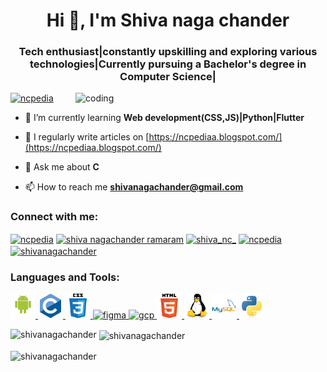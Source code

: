 <h1 align="center">Hi 👋, I'm Shiva naga chander</h1>
<h3 align="center">Tech enthusiast|constantly upskilling and exploring various technologies|Currently pursuing a Bachelor's degree in Computer Science|</h3>
<img align="right" alt="coding" width="400" src="https://i.pinimg.com/originals/e8/f4/53/e8f453469a3ec97ecd354df465d73913.gif">
<p align="left"> <a href="https://twitter.com/ncpedia" target="blank"><img src="https://img.shields.io/twitter/follow/ncpedia?logo=twitter&style=for-the-badge" alt="ncpedia" /></a> </p>

- 🌱 I’m currently learning **Web development(CSS,JS)|Python|Flutter**

- 📝 I regularly write articles on [https://ncpediaa.blogspot.com/](https://ncpediaa.blogspot.com/)

- 💬 Ask me about **C**

- 📫 How to reach me **shivanagachander@gmail.com**

<h3 align="left">Connect with me:</h3>
<p align="left">
<a href="https://twitter.com/ncpedia" target="blank"><img align="center" src="https://raw.githubusercontent.com/rahuldkjain/github-profile-readme-generator/master/src/images/icons/Social/twitter.svg" alt="ncpedia" height="30" width="40" /></a>
<a href="https://www.linkedin.com/in/shiva-nagachander-r-53a707254/" target="blank"><img align="center" src="https://raw.githubusercontent.com/rahuldkjain/github-profile-readme-generator/master/src/images/icons/Social/linked-in-alt.svg" alt="shiva nagachander ramaram" height="30" width="40" /></a>
<a href="https://www.instagram.com/shiva_nc_/?igshid=ZDdkNTZiNTM%3D" target="blank"><img align="center" src="https://raw.githubusercontent.com/rahuldkjain/github-profile-readme-generator/master/src/images/icons/Social/instagram.svg" alt="shiva_nc_" height="30" width="40" /></a>
<a href="https://www.youtube.com/@Ncpedia" target="blank"><img align="center" src="https://raw.githubusercontent.com/rahuldkjain/github-profile-readme-generator/master/src/images/icons/Social/youtube.svg" alt="ncpedia" height="30" width="40" /></a>
<a href="https://www.hackerrank.com/shivanagachander" target="blank"><img align="center" src="https://raw.githubusercontent.com/rahuldkjain/github-profile-readme-generator/master/src/images/icons/Social/hackerrank.svg" alt="shivanagachander" height="30" width="40" /></a>
</p>

<h3 align="left">Languages and Tools:</h3>
<p align="left"> <a href="https://developer.android.com" target="_blank" rel="noreferrer"> <img src="https://raw.githubusercontent.com/devicons/devicon/master/icons/android/android-original-wordmark.svg" alt="android" width="40" height="40"/> </a> <a href="https://www.cprogramming.com/" target="_blank" rel="noreferrer"> <img src="https://raw.githubusercontent.com/devicons/devicon/master/icons/c/c-original.svg" alt="c" width="40" height="40"/> </a> <a href="https://www.w3schools.com/css/" target="_blank" rel="noreferrer"> <img src="https://raw.githubusercontent.com/devicons/devicon/master/icons/css3/css3-original-wordmark.svg" alt="css3" width="40" height="40"/> </a> <a href="https://www.figma.com/" target="_blank" rel="noreferrer"> <img src="https://www.vectorlogo.zone/logos/figma/figma-icon.svg" alt="figma" width="40" height="40"/> </a> <a href="https://cloud.google.com" target="_blank" rel="noreferrer"> <img src="https://www.vectorlogo.zone/logos/google_cloud/google_cloud-icon.svg" alt="gcp" width="40" height="40"/> </a> <a href="https://www.w3.org/html/" target="_blank" rel="noreferrer"> <img src="https://raw.githubusercontent.com/devicons/devicon/master/icons/html5/html5-original-wordmark.svg" alt="html5" width="40" height="40"/> </a> <a href="https://www.linux.org/" target="_blank" rel="noreferrer"> <img src="https://raw.githubusercontent.com/devicons/devicon/master/icons/linux/linux-original.svg" alt="linux" width="40" height="40"/> </a> <a href="https://www.mysql.com/" target="_blank" rel="noreferrer"> <img src="https://raw.githubusercontent.com/devicons/devicon/master/icons/mysql/mysql-original-wordmark.svg" alt="mysql" width="40" height="40"/> </a> <a href="https://www.python.org" target="_blank" rel="noreferrer"> <img src="https://raw.githubusercontent.com/devicons/devicon/master/icons/python/python-original.svg" alt="python" width="40" height="40"/> </a> </p>

<p><img align="left" src="https://github-readme-stats.vercel.app/api/top-langs?username=shivanagachander&show_icons=true&locale=en&layout=compact" alt="shivanagachander" /></p>

<p>&nbsp;<img align="center" src="https://github-readme-stats.vercel.app/api?username=shivanagachander&show_icons=true&locale=en" alt="shivanagachander" /></p>

<p><img align="center" src="https://github-readme-streak-stats.herokuapp.com/?user=shivanagachander&" alt="shivanagachander" /></p>
